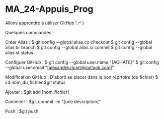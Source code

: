 # MA_24-Appuis_Prog
Allons apprendre à utiliser GitHub  !  :^    )

Quelques commandes :

Créer Alias :
$ git config --global alias.co checkout
$ git config --global alias.br branch
$ git config --global alias.ci commit
$ git config --global alias.st status

Configuer GitHub :
$ git config --global user.name "[AGHATE]"
$ git config --global user.email "[alexandre.ricart@outlook.com]"

Modification GitHub :
D'abord se placer dans le bon réprtoire (du fichier)
$ cd nom_du_fichier
$git status

Ajouter :
$git add [nom_fichier]

Commiter :
$git commit -m "[une description]"

Push :
$git push
